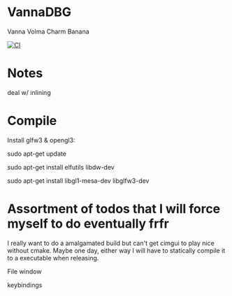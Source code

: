 # VannaDBG
Vanna Volma Charm Banana

[![CI](https://github.com/freergit/VannaDBG/actions/workflows/ci.yml/badge.svg)][gh-ci]

[gh-ci]: https://github.com/freergit/evm-rs/actions/workflows/ci.yml

# Notes
deal w/ inlining

# Compile
Install glfw3 & opengl3:


sudo apt-get update

sudo apt-get install elfutils libdw-dev

sudo apt-get install libgl1-mesa-dev libglfw3-dev

# Assortment of todos that I will force myself to do eventually frfr
I really want to do a amalgamated build but can't get cimgui to play nice without cmake. Maybe one day, either way I will have to statically compile it to a executable when releasing.

File window

keybindings
